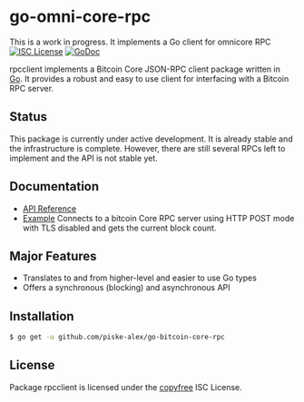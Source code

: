 go-omni-core-rpc
===================
This is a work in progress. It implements a Go client for omnicore RPC
[![ISC License](http://img.shields.io/badge/license-ISC-blue.svg)](http://copyfree.org)
[![GoDoc](https://img.shields.io/badge/godoc-reference-blue.svg)](http://godoc.org/github.com/piske-alex/go-bitcoin-core-rpc)

rpcclient implements a Bitcoin Core JSON-RPC client package written
in [Go](http://golang.org/).  It provides a robust and easy to use client for
interfacing with a Bitcoin RPC server.

## Status

This package is currently under active development.  It is already stable and
the infrastructure is complete.  However, there are still several RPCs left to
implement and the API is not stable yet.

## Documentation

* [API Reference](http://godoc.org/github.com/piske-alex/go-bitcoin-core-rpc)
* [Example](https://github.com/piske-alex/go-bitcoin-core-rpc/tree/master/examples)
  Connects to a bitcoin Core RPC server using HTTP POST mode with TLS disabled
  and gets the current block count.

## Major Features

* Translates to and from higher-level and easier to use Go types
* Offers a synchronous (blocking) and asynchronous API

## Installation

```bash
$ go get -u github.com/piske-alex/go-bitcoin-core-rpc
```

## License

Package rpcclient is licensed under the [copyfree](http://copyfree.org) ISC
License.
